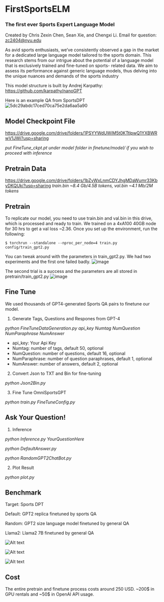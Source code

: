 # FirstSportsELM
### The first ever Sports Expert Language Model
  Created by Chris Zexin Chen, Sean Xie, and Chengxi Li.
  Email for question: zc2404@nyu.edu

As avid sports enthusiasts, we’ve consistently observed a gap in the market for a dedicated
large language model tailored to the sports domain. This research stems from our intrigue
about the potential of a language model that is exclusively trained and fine-tuned on sports-
related data. We aim to assess its performance against generic language models, thus delving
into the unique nuances and demands of the sports industry

This model structure is built by Andrej Karpathy: https://github.com/karpathy/nanoGPT

Here is an example QA from SportsDPT
![5dc29abdc17ced70ca75e2da6aa5a90](https://github.com/chrischenhub/FirstSportsELM/assets/99419764/db5f6287-8d4f-4c43-9843-de70f726d32b)

## Model Checkpoint File

https://drive.google.com/drive/folders/1PSYYWdUWiM5t0KTtlpwQ1YXBWRwV1JWi?usp=sharing

*put FineTune_ckpt.pt under model folder in finetune/model/ if you wish to proceed with inference*

## Pretrain Data 

https://drive.google.com/drive/folders/1bZvWxLnmCDYJhgMDaWumr33KbyDKQUki?usp=sharing
*train.bin ~8.4 Gb/4.5B tokens, val.bin ~4.1 Mb/2M tokens*


## Pretrain
To replicate our model, you need to use train.bin and val.bin in this drive, which is processed and ready to train.
We trained on a 4xA100 40GB node for 30 hrs to get a val loss ~2.36. Once you set up the environment, run the following:

```$ torchrun --standalone --nproc_per_node=4 train.py config/train_gpt2.py```

You can tweak around with the parameters in train_gpt2.py. We had two experiments and the first one failed badly. 
![image](https://github.com/chrischenhub/FirstSportsELM/assets/99419764/5cfa55a7-f81b-43cf-a764-9c44656e2b6d)

The second trial is a success and the parameters are all stored in pretrain/train_gpt2.py
![image](https://github.com/chrischenhub/FirstSportsELM/assets/99419764/fdd474ef-c11e-4ae9-af58-4c2632bfcd5b)



## Fine Tune

We used thousands of GPT4-generated Sports QA pairs to finetune our model.

1. Generate Tags, Questions and Respones from GPT-4

*python FineTuneDataGeneration.py api_key Numtag NumQuestion NumParaphrase NumAnswer*

* api_key: Your Api Key
* Numtag: number of tags, default 50, optional
* NumQuestion: number of questions, default 16, optional   
* NumParaphrase: number of question paraphrases, default 1, optional  
* NumAnswer: number of answers, default 2, optional 

2. Convert Json to TXT and Bin for fine-tuning

*python Json2Bin.py*

3. Fine Tune OmniSportsGPT

*python train.py FineTuneConfig.py*


## Ask Your Question!

1. Inference

*python Inference.py YourQuestionHere*

*python DefaultAnswer.py*

*python RandomGPT2ChatBot.py*

2. Plot Result

*python plot.py*

## Benchmark
  Target: Sports DPT
  
  Default: GPT2 replica finetuned by sports QA
  
  Random: GPT2 size language model finetuned by general QA
  
  Llama2: Llama2 7B finetuned by general QA
  
![Alt text](image-2.png)

![Alt text](image.png)

![Alt text](image-1.png)

## Cost
The entire pretrain and finetune process costs around 250 USD. ~200$ in GPU rentals and ~50$ in OpenAI API usage.
